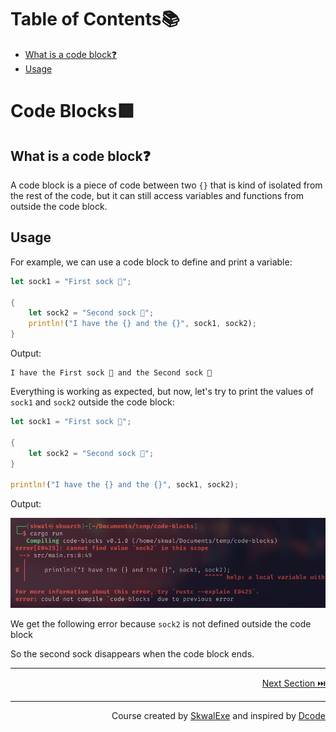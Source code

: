 # Table of Contents📚
- [What is a code block❓](#what-is-a-code-block)
- [Usage](#usage)

# Code Blocks🟪
## What is a code block❓
A code block is a piece of code between two `{}` that is kind of isolated from the rest of the code, but it can still access variables and functions from outside the code block.
## Usage
For example, we can use a code block to define and print a variable:
```rust
let sock1 = "First sock 🧦";

{
    let sock2 = "Second sock 🧦";
    println!("I have the {} and the {}", sock1, sock2);
}
```
Output:
```
I have the First sock 🧦 and the Second sock 🧦
```

Everything is working as expected, but now, let's try to print the values of `sock1` and `sock2` outside the code block:
```rust
let sock1 = "First sock 🧦";

{
    let sock2 = "Second sock 🧦";
}

println!("I have the {} and the {}", sock1, sock2);
```
Output:

![](1.png)

We get the following error because `sock2` is not defined outside the code block

So the second sock disappears when the code block ends.

---

<p align="right"><a href="https://github.com/SkwalExe/learn-rust/tree/main/course/shadowing" target="_blank">Next Section ⏭️</a></p>

---

<p align="right">Course created by <a href="https://github.com/SkwalExe/" target="_blank">SkwalExe</a> and inspired by <a href="https://www.youtube.com/watch?v=vOMJlQ5B-M0&list=PLVvjrrRCBy2JSHf9tGxGKJ-bYAN_uDCUL" target="_blank">Dcode</a></p>